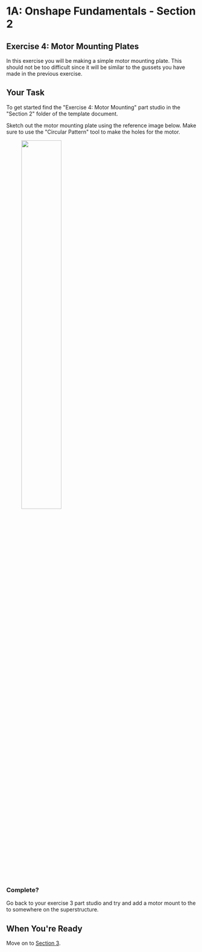 # 1A: Onshape Fundamentals - Section 2
## Exercise 4: Motor Mounting Plates 

In this exercise you will be making a simple motor mounting plate. This should not be too difficult since it will be similar to the gussets you have made in the previous exercise.


## Your Task

To get started find the "Exercise 4: Motor Mounting" part studio in the "Section 2" folder of the template document. 

Sketch out the motor mounting plate using the reference image below. Make sure to use the "Circular Pattern" tool to make the holes for the motor.

<figure>
  <img src="/img/learning-course/stage1a/motor-mount.webp" style="width:50%">
</figure>

### Complete?
Go back to your exercise 3 part studio and try and add a motor mount to the to somewhere on the superstructure.

## When You're Ready

Move on to [Section 3](section3-exercise1.md).
